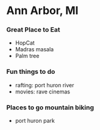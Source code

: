 # Ann Arbor, MI

### Great Place to Eat
- HopCat
- Madras masala
- Palm tree

### Fun things to do
- rafting: port huron river
- movies: rave cinemas

### Places to go mountain biking
- port huron park
